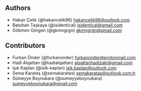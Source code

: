 ## Authors

- Hakan Çelik (@hakancelik96) <hakancelik96@outlook.com>
- Batuhan Taşkaya (@isidentical) <isidentical@gmail.com>
- Gökmen Görgen (@gkmngrgn) <gkmngrgn@gmail.com>

## Contributors

<!-- Please write your name alphabetically. -->

- Furkan Önder (@furkanonder) <furkanonder@protonmail.com>
- Hadi Alqattan (@hadialqattan) <alqattanhadizaki@gmail.com>
- Işık Kaplan (@isik-kaplan) <isik.kaplan@outlook.com>
- Sema Karataş (@semakaratas) <semakaratas@outlook.com.tr>
- Sümeyye Boynukara (@sumeyyeboynukara) <sumeyyeboynukara@gmail.com>
